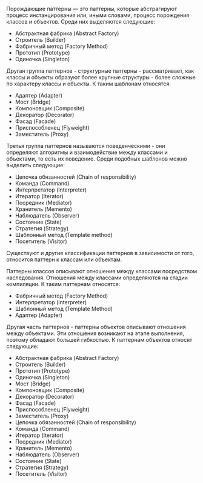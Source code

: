 Порождающие паттерны — это паттерны, которые абстрагируют процесс инстанцирования или, иными словами, процесс порождения классов и объектов. Среди них выделяются следующие:
* Абстрактная фабрика (Abstract Factory)
* Строитель (Builder)
* Фабричный метод (Factory Method)
* Прототип (Prototype)
* Одиночка (Singleton)

Другая группа паттернов - структурные паттерны - рассматривает, как классы и объекты образуют более крупные структуры - более сложные по характеру классы и объекты. К таким шаблонам относятся:
* Адаптер (Adapter)
* Мост (Bridge)
* Компоновщик (Composite)
* Декоратор (Decorator)
* Фасад (Facade)
* Приспособленец (Flyweight)
* Заместитель (Proxy)

Третья группа паттернов называются поведенческими - они определяют алгоритмы и взаимодействие между классами и объектами, то есть их поведение. Среди подобных шаблонов можно выделить следующие:
* Цепочка обязанностей (Chain of responsibility)
* Команда (Command)
* Интерпретатор (Interpreter)
* Итератор (Iterator)
* Посредник (Mediator)
* Хранитель (Memento)
* Наблюдатель (Observer)
* Состояние (State)
* Стратегия (Strategy)
* Шаблонный метод (Template method)
* Посетитель (Visitor)

Существуют и другие классификации паттернов в зависимости от того, относится паттерн к классам или объектам.

Паттерны классов описывают отношения между классами посредством наследования. Отношения между классами определяются на стадии компиляции. К таким паттернам относятся:
* Фабричный метод (Factory Method)
* Интерпретатор (Interpreter)
* Шаблонный метод (Template Method)
* Адаптер (Adapter)

Другая часть паттернов - паттерны объектов описывают отношения между объектами. Эти отношения возникают на этапе выполнения, поэтому обладают большей гибкостью. К паттернам объектов относят следующие:
* Абстрактная фабрика (Abstract Factory)
* Строитель (Builder)
* Прототип (Prototype)
* Одиночка (Singleton)
* Мост (Bridge)
* Компоновщик (Composite)
* Декоратор (Decorator)
* Фасад (Facade)
* Приспособленец (Flyweight)
* Заместитель (Proxy)
* Цепочка обязанностей (Chain of responsibility)
* Команда (Command)
* Итератор (Iterator)
* Посредник (Mediator)
* Хранитель (Memento)
* Наблюдатель (Observer)
* Состояние (State)
* Стратегия (Strategy)
* Посетитель (Visitor)
